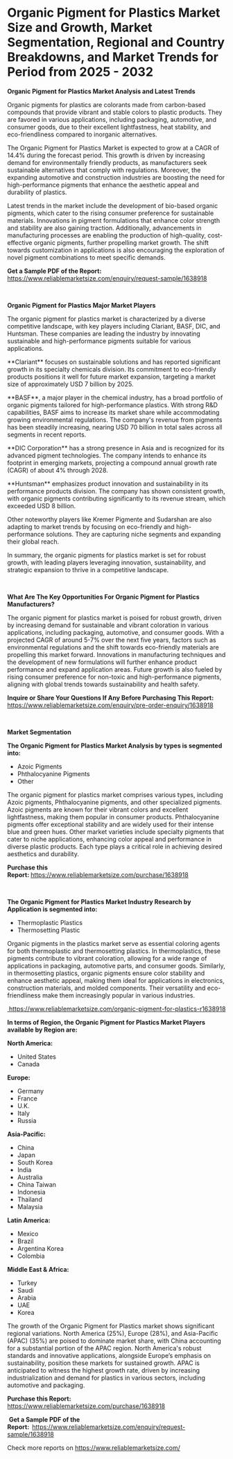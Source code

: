 <p><h1>Organic Pigment for Plastics Market Size and Growth, Market Segmentation, Regional and Country Breakdowns, and Market Trends for Period from 2025 -  2032</h1></p><p><strong>Organic Pigment for Plastics Market Analysis and Latest Trends</strong></p>
<p><p>Organic pigments for plastics are colorants made from carbon-based compounds that provide vibrant and stable colors to plastic products. They are favored in various applications, including packaging, automotive, and consumer goods, due to their excellent lightfastness, heat stability, and eco-friendliness compared to inorganic alternatives. </p><p>The Organic Pigment for Plastics Market is expected to grow at a CAGR of 14.4% during the forecast period. This growth is driven by increasing demand for environmentally friendly products, as manufacturers seek sustainable alternatives that comply with regulations. Moreover, the expanding automotive and construction industries are boosting the need for high-performance pigments that enhance the aesthetic appeal and durability of plastics.</p><p>Latest trends in the market include the development of bio-based organic pigments, which cater to the rising consumer preference for sustainable materials. Innovations in pigment formulations that enhance color strength and stability are also gaining traction. Additionally, advancements in manufacturing processes are enabling the production of high-quality, cost-effective organic pigments, further propelling market growth. The shift towards customization in applications is also encouraging the exploration of novel pigment combinations to meet specific demands.</p></p>
<p><strong>Get a Sample PDF of the Report:&nbsp;</strong> <a href="https://www.reliablemarketsize.com/enquiry/request-sample/1638918?utm_campaign=3217&utm_medium=2&utm_source=Github&utm_content=ia&utm_term=02042025&utm_id=organic-pigment-for-plastics">https://www.reliablemarketsize.com/enquiry/request-sample/1638918</a></p>
<p>&nbsp;</p>
<p><strong>Organic Pigment for Plastics Major Market Players</strong></p>
<p><p>The organic pigment for plastics market is characterized by a diverse competitive landscape, with key players including Clariant, BASF, DIC, and Huntsman. These companies are leading the industry by innovating sustainable and high-performance pigments suitable for various applications. </p><p>**Clariant** focuses on sustainable solutions and has reported significant growth in its specialty chemicals division. Its commitment to eco-friendly products positions it well for future market expansion, targeting a market size of approximately USD 7 billion by 2025.</p><p>**BASF**, a major player in the chemical industry, has a broad portfolio of organic pigments tailored for high-performance plastics. With strong R&D capabilities, BASF aims to increase its market share while accommodating growing environmental regulations. The company's revenue from pigments has been steadily increasing, nearing USD 70 billion in total sales across all segments in recent reports.</p><p>**DIC Corporation** has a strong presence in Asia and is recognized for its advanced pigment technologies. The company intends to enhance its footprint in emerging markets, projecting a compound annual growth rate (CAGR) of about 4% through 2028.</p><p>**Huntsman** emphasizes product innovation and sustainability in its performance products division. The company has shown consistent growth, with organic pigments contributing significantly to its revenue stream, which exceeded USD 8 billion.</p><p>Other noteworthy players like Kremer Pigmente and Sudarshan are also adapting to market trends by focusing on eco-friendly and high-performance solutions. They are capturing niche segments and expanding their global reach.</p><p>In summary, the organic pigments for plastics market is set for robust growth, with leading players leveraging innovation, sustainability, and strategic expansion to thrive in a competitive landscape.</p></p>
<p>&nbsp;</p>
<p><strong>What Are The Key Opportunities For Organic Pigment for Plastics Manufacturers?</strong></p>
<p><p>The organic pigment for plastics market is poised for robust growth, driven by increasing demand for sustainable and vibrant coloration in various applications, including packaging, automotive, and consumer goods. With a projected CAGR of around 5-7% over the next five years, factors such as environmental regulations and the shift towards eco-friendly materials are propelling this market forward. Innovations in manufacturing techniques and the development of new formulations will further enhance product performance and expand application areas. Future growth is also fueled by rising consumer preference for non-toxic and high-performance pigments, aligning with global trends towards sustainability and health safety.</p></p>
<p><strong>Inquire or Share Your Questions If Any Before Purchasing This Report:</strong> <a href="https://www.reliablemarketsize.com/enquiry/pre-order-enquiry/1638918?utm_campaign=3217&utm_medium=2&utm_source=Github&utm_content=ia&utm_term=02042025&utm_id=organic-pigment-for-plastics">https://www.reliablemarketsize.com/enquiry/pre-order-enquiry/1638918</a></p>
<p>&nbsp;</p>
<p><strong>Market Segmentation</strong></p>
<p><strong>The Organic Pigment for Plastics Market Analysis by types is segmented into:</strong></p>
<p><ul><li>Azoic Pigments</li><li>Phthalocyanine Pigments</li><li>Other</li></ul></p>
<p><p>The organic pigment for plastics market comprises various types, including Azoic pigments, Phthalocyanine pigments, and other specialized pigments. Azoic pigments are known for their vibrant colors and excellent lightfastness, making them popular in consumer products. Phthalocyanine pigments offer exceptional stability and are widely used for their intense blue and green hues. Other market varieties include specialty pigments that cater to niche applications, enhancing color appeal and performance in diverse plastic products. Each type plays a critical role in achieving desired aesthetics and durability.</p></p>
<p><strong>Purchase this Report:&nbsp;</strong><a href="https://www.reliablemarketsize.com/purchase/1638918?utm_campaign=3217&utm_medium=2&utm_source=Github&utm_content=ia&utm_term=02042025&utm_id=organic-pigment-for-plastics">https://www.reliablemarketsize.com/purchase/1638918</a></p>
<p>&nbsp;</p>
<p><strong>The Organic Pigment for Plastics Market Industry Research by Application is segmented into:</strong></p>
<p><ul><li>Thermoplastic Plastics</li><li>Thermosetting Plastic</li></ul></p>
<p><p>Organic pigments in the plastics market serve as essential coloring agents for both thermoplastic and thermosetting plastics. In thermoplastics, these pigments contribute to vibrant coloration, allowing for a wide range of applications in packaging, automotive parts, and consumer goods. Similarly, in thermosetting plastics, organic pigments ensure color stability and enhance aesthetic appeal, making them ideal for applications in electronics, construction materials, and molded components. Their versatility and eco-friendliness make them increasingly popular in various industries.</p></p>
<p><a href="https://www.reliablemarketsize.com/organic-pigment-for-plastics-r1638918?utm_campaign=3217&utm_medium=2&utm_source=Github&utm_content=ia&utm_term=02042025&utm_id=organic-pigment-for-plastics">&nbsp;https://www.reliablemarketsize.com/organic-pigment-for-plastics-r1638918</a></p>
<p><strong>In terms of Region, the Organic Pigment for Plastics Market Players available by Region are:</strong></p>
<p>
    <p> <strong> North America: </strong>
        <ul>
            <li>United States</li>
            <li>Canada</li>
        </ul>
        </p> 
    <p> <strong> Europe: </strong>
        <ul>
            <li>Germany</li>
            <li>France</li>
            <li>U.K.</li>
            <li>Italy</li>
            <li>Russia</li>
        </ul>
        </p> 
    <p> <strong> Asia-Pacific: </strong>
        <ul>
            <li>China</li>
            <li>Japan</li>
            <li>South Korea</li>
            <li>India</li>
            <li>Australia</li>
            <li>China Taiwan</li>
            <li>Indonesia</li>
            <li>Thailand</li>
            <li>Malaysia</li>
        </ul>
        </p> 
    <p> <strong> Latin America: </strong>
        <ul>
            <li>Mexico</li>
            <li>Brazil</li>
            <li>Argentina Korea</li>
            <li>Colombia</li>
        </ul>
        </p> 
    <p> <strong> Middle East & Africa: </strong>
        <ul>
            <li>Turkey</li>
            <li>Saudi</li>
            <li>Arabia</li>
            <li>UAE</li>
            <li>Korea</li>
        </ul>
    </p>
    </p>
<p><p>The growth of the Organic Pigment for Plastics market shows significant regional variations. North America (25%), Europe (28%), and Asia-Pacific (APAC) (35%) are poised to dominate market share, with China accounting for a substantial portion of the APAC region. North America's robust standards and innovative applications, alongside Europe’s emphasis on sustainability, position these markets for sustained growth. APAC is anticipated to witness the highest growth rate, driven by increasing industrialization and demand for plastics in various sectors, including automotive and packaging.</p></p>
<p><strong>Purchase this Report: </strong><a href="https://www.reliablemarketsize.com/purchase/1638918?utm_campaign=3217&utm_medium=2&utm_source=Github&utm_content=ia&utm_term=02042025&utm_id=organic-pigment-for-plastics">https://www.reliablemarketsize.com/purchase/1638918</a></p>
<p>&nbsp;<strong>Get a Sample PDF of the Report:&nbsp;&nbsp;</strong><a href="https://www.reliablemarketsize.com/enquiry/request-sample/1638918?utm_campaign=3217&utm_medium=2&utm_source=Github&utm_content=ia&utm_term=02042025&utm_id=organic-pigment-for-plastics">https://www.reliablemarketsize.com/enquiry/request-sample/1638918</a></p>
<p><strong></strong></p>
<p>Check more reports on <a href="https://www.reliablemarketsize.com/?utm_campaign=3217&utm_medium=2&utm_source=Github&utm_content=ia&utm_term=02042025&utm_id=organic-pigment-for-plastics">https://www.reliablemarketsize.com/</a></p>